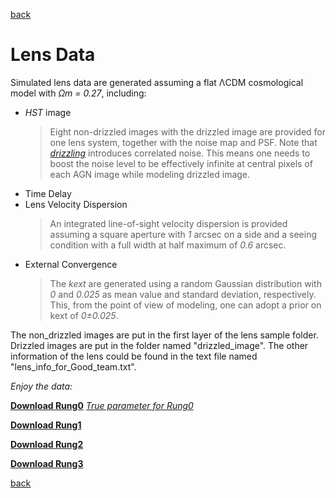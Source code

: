 [back](./)

# Lens Data

Simulated lens data are generated assuming a flat ΛCDM cosmological model with *Ωm = 0.27*, including:

* _HST_ image
  >Eight non-drizzled images with the drizzled image are provided for one lens system, together with the noise map and PSF. Note that [_drizzling_](http://www.stsci.edu/hst/wfpc2/analysis/drizzle.html) introduces correlated noise. This means one needs to boost the noise level to be effectively infinite at central pixels of each AGN image while modeling drizzled image.
* Time Delay
* Lens Velocity Dispersion
  >An integrated line-of-sight velocity dispersion is provided assuming a square aperture with *1* arcsec on a side and a seeing condition with a full width at half maximum of *0.6* arcsec.
* External Convergence
  >The *kext* are generated using a random Gaussian distribution with *0* and *0.025* as mean value and standard deviation, respectively. This, from the point of view of modeling, one can adopt a prior on kext of *0±0.025*.
  
The non_drizzled images are put in the first layer of the lens sample folder. Drizzled images are put in the folder named "drizzled_image". The other information of the lens could be found in the text file named "lens_info_for_Good_team.txt". 

_Enjoy the data:_

[**Download Rung0**](data/rung0.tar.gz) [*True parameter for Rung0*](data/rung0_open_box.tar.gz)

[**Download Rung1**](data/rung1.tar.gz)

[**Download Rung2**](data/rung2.tar.gz)

[**Download Rung3**](data/rung3.tar.gz)

[back](./)
